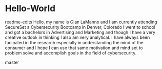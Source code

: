 # Hello-World

readme-edits
Hello, my name is Gian LaManno and I am currently attending SecureSet a Cybersecurity Bootcamp in Denver, Colorado 
I went to school and got a bachelors in Advertising and Marketing and though I have a very creative outlook in thinking I 
also am very analytical.  I have always been facinated in the research especially in understanding the mind of the consumer and I hope I can 
use that same motivation and mind set to problem solve and accomplish goals in the field of cybersecurity. 

master
